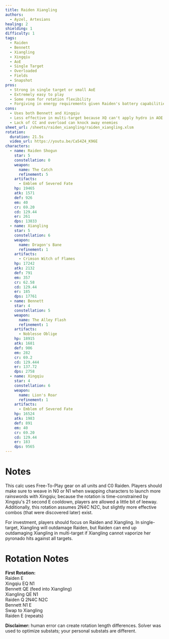 ```yaml
---
title: Raiden Xiangling
authors:
  - Ayzel, Artesians
healing: 2
shielding: 1
difficulty: 1
tags:
  - Raiden
  - Bennett
  - Xiangling
  - Xingqiu
  - AoE
  - Single Target
  - Overloaded
  - Fields
  - Snapshot
pros:
  - Strong in single target or small AoE
  - Extremely easy to play
  - Some room for rotation flexibility
  - Forgiving in energy requirements given Raiden's battery capabilities
cons:
  - Uses both Bennett and Xingqiu
  - Less effective in multi-target because XQ can't apply hydro in AOE
  - Lack of CC and overload can knock away enemies
sheet_url: /sheets/raiden_xiangling/raiden_xiangling.xlsm
rotation:
  duration: 21.5s
  video_url: https://youtu.be/Ca54Z4_K96E
characters:
  - name: Raiden Shogun
    star: 5
    constellation: 0
    weapon:
      name: The Catch
      refinement: 5
    artifacts:
      - Emblem of Severed Fate
    hp: 19465
    atk: 1571
    def: 926
    em: 40
    cr: 69.20
    cd: 129.44
    er: 261
    dps: 13833
  - name: Xiangling
    star: 5
    constellation: 6
    weapon:
      name: Dragon's Bane
      refinement: 1
    artifacts:
      - Crimson Witch of Flames
    hp: 17242
    atk: 2132
    def: 791
    em: 357
    cr: 62.58
    cd: 129.44
    er: 185
    dps: 17761
  - name: Bennett
    star: 4
    constellation: 5
    weapon:
      name: The Alley Flash
      refinement: 1
    artifacts:
      - Noblesse Oblige
    hp: 18915
    atk: 1681
    def: 906
    em: 282
    cr: 69.2
    cd: 129.444
    er: 137.72
    dps: 2758
  - name: Xingqiu
    star: 4
    constellation: 6
    weapon:
      name: Lion's Roar
      refinement: 1
    artifacts:
      - Emblem of Severed Fate
    hp: 16524
    atk: 1983
    def: 891
    em: 40
    cr: 69.20
    cd: 129.44
    er: 183
    dps: 9565
---
```


# **Notes**

This calc uses Free-To-Play gear on all units and C0 Raiden. Players should make sure to weave in N0 or N1 when swapping characters to launch more rainswords with Xingqiu; because the rotation is time-constrained by Xingqiu's 21 second E cooldown, players are allowed a little bit of leeway. Additionally, this rotation assumes 2N4C N2C, but slightly more effective combos (that were discovered later) exist. 

For investment, players should focus on Raiden and Xiangling. In single-target, Xiangling will outdamage Raiden, but Raiden can end up outdamaging Xiangling in multi-target if Xiangling cannot vaporize her pyronado hits against all targets. 

# **Rotation Notes**

**First Rotation:**  
Raiden E  
Xingqiu EQ N1  
Bennett QE (feed into Xiangling)  
Xiangling QE N1  
Raiden Q 2N4C N2C  
Bennett N1 E  
Swap to Xiangling  
Raiden E (repeats)

**Disclaimer:** human error can create rotation length differences. Solver was used to optimize substats; your personal substats are different.